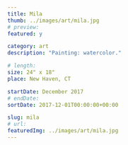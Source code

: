 ```yaml
---
title: Mila
thumb: ../images/art/mila.jpg
# preview:
featured: y

category: art
description: "Painting: watercolor."

# length:
size: 24" x 18"
place: New Haven, CT

startDate: December 2017
# endDate:
sortDate: 2017-12-01T00:00:00+00:00

slug: mila
# url:
featuredImg: ../images/art/mila.jpg
---
```


